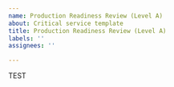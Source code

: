 ```yaml
---
name: Production Readiness Review (Level A)
about: Critical service template
title: Production Readiness Review (Level A)
labels: ''
assignees: ''

---
```


TEST
